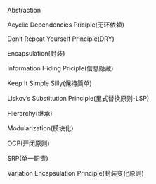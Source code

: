 Abstraction

Acyclic Dependencies Priciple(无环依赖)

Don’t Repeat Yourself Principle(DRY)

Encapsulation(封装)

Information Hiding Priciple(信息隐藏)

Keep It Simple Silly(保持简单)

Liskov’s Substitution Principle(里式替换原则-LSP)

Hierarchy(继承)

Modularization(模块化)

OCP(开闭原则)

SRP(单一职责)

Variation Encapsulation Principle(封装变化原则)